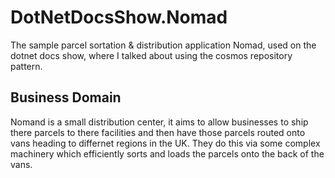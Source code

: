 # DotNetDocsShow.Nomad
The sample parcel sortation &amp; distribution application Nomad, used on the dotnet docs show, where I talked about using the cosmos repository pattern.

## Business Domain

Nomand is a small distribution center, it aims to allow businesses to ship there parcels to there facilities and then have those parcels routed onto vans heading to differnet regions in the UK. They do this via some complex machinery which efficiently sorts and loads the parcels onto the back of the vans.
